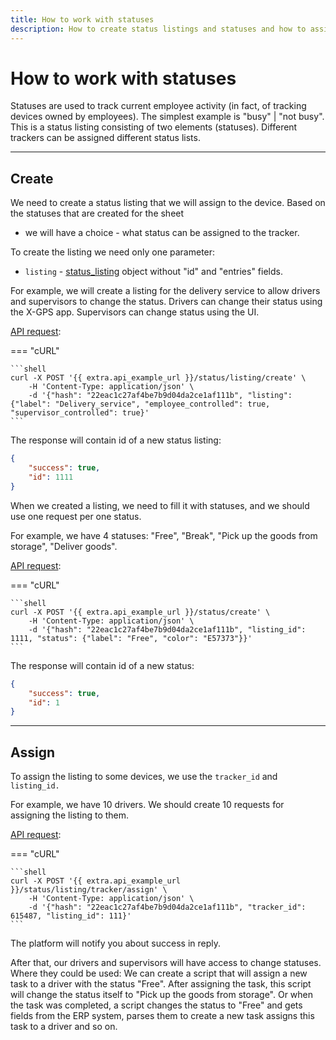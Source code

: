 ```yaml
---
title: How to work with statuses
description: How to create status listings and statuses and how to assign status to device
---
```


# How to work with statuses

Statuses are used to track current employee activity (in fact, of tracking devices owned by employees).
The simplest example is "busy" | "not busy". This is a status listing consisting of two elements (statuses). Different
trackers can be assigned different status lists.

<hr>

## Create

We need to create a status listing that we will assign to the device. Based on the statuses that are created for the sheet
- we will have a choice - what status can be assigned to the tracker.

To create the listing we need only one parameter:
* `listing` - [status_listing](../resources/tracking/status/listing/index.md#status-listing-object-structure) object without "id" and "entries" fields.

For example, we will create a listing for the delivery service to allow drivers and supervisors to change the status.
Drivers can change their status using the X-GPS app. Supervisors can change status using the UI.

[API request](../resources/tracking/status/listing/index.md#create):

=== "cURL"

    ```shell
    curl -X POST '{{ extra.api_example_url }}/status/listing/create' \
        -H 'Content-Type: application/json' \ 
        -d '{"hash": "22eac1c27af4be7b9d04da2ce1af111b", "listing": {"label": "Delivery_service", "employee_controlled": true, "supervisor_controlled": true}'
    ```

The response will contain id of a new status listing:

```json
{
    "success": true,
    "id": 1111
}
```

When we created a listing, we need to fill it with statuses, and we should use one request per one status.

For example, we have 4 statuses:
"Free", "Break", "Pick up the goods from storage", "Deliver goods".

[API request](../resources/tracking/status/index.md#create):

=== "cURL"

    ```shell
    curl -X POST '{{ extra.api_example_url }}/status/create' \
        -H 'Content-Type: application/json' \ 
        -d '{"hash": "22eac1c27af4be7b9d04da2ce1af111b", "listing_id": 1111, "status": {"label": "Free", "color": "E57373"}}'
    ```

The response will contain id of a new status:

```json
{
    "success": true,
    "id": 1
}
```

<hr>

## Assign

To assign the listing to some devices, we use the `tracker_id` and `listing_id.`

For example, we have 10 drivers. We should create 10 requests for assigning the listing to them.

[API request](../resources/tracking/status/listing/tracker.md#assign):

=== "cURL"

    ```shell
    curl -X POST '{{ extra.api_example_url }}/status/listing/tracker/assign' \
        -H 'Content-Type: application/json' \ 
        -d '{"hash": "22eac1c27af4be7b9d04da2ce1af111b", "tracker_id": 615487, "listing_id": 111}'
    ```

The platform will notify you about success in reply.

After that, our drivers and supervisors will have access to change statuses. Where they could be used:
We can create a script that will assign a new task to a driver with the status "Free". After assigning the task, this script
will change the status itself to "Pick up the goods from storage".
Or when the task was completed, a script changes the status to "Free" and gets fields from the ERP system, parses them to create
a new task assigns this task to a driver and so on.
